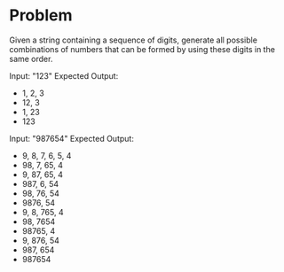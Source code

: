 # Problem

Given a string containing a sequence of digits, generate all possible combinations of numbers that can be formed by using these digits in the same order.

Input: "123"
Expected Output:
- 1, 2, 3
- 12, 3
- 1, 23
- 123

Input: "987654"
Expected Output:
- 9, 8, 7, 6, 5, 4
- 98, 7, 65, 4
- 9, 87, 65, 4
- 987, 6, 54
- 98, 76, 54
- 9876, 54
- 9, 8, 765, 4
- 98, 7654
- 98765, 4
- 9, 876, 54
- 987, 654
- 987654
